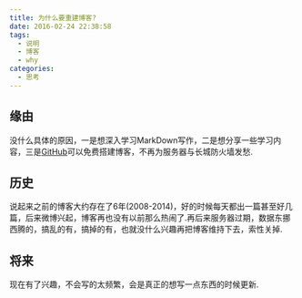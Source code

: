 ```yaml
---
title: 为什么要重建博客?
date: 2016-02-24 22:38:58
tags:
  - 说明
  - 博客
  - why
categories:
  - 思考
---
```

## 缘由

没什么具体的原因，一是想深入学习MarkDown写作，二是想分享一些学习内容，三是[GitHub](http://github.com)可以免费搭建博客，不再为服务器与长城防火墙发愁.

## 历史

说起来之前的博客大约存在了6年(2008-2014)，好的时候每天都出一篇甚至好几篇，后来微博兴起，博客再也没有以前那么热闹了.再后来服务器过期，数据东挪西腾的，搞乱的有，搞掉的有，也就没什么兴趣再把博客维持下去，索性关掉.

## 将来

现在有了兴趣，不会写的太频繁，会是真正的想写一点东西的时候更新.

